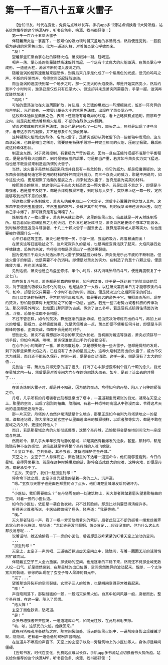 # 第一千一百八十五章 火雷子
        【告知书友，时代在变化，免费站点难以长存，手机app多书源站点切换看书大势所趋，站长给你推荐的这个换源APP，听书音色多、换源、找书都好使！】
       第一千一百八十五章火雷子
       伴随着萧炎这一掌握下，一股可怕的吸力顿时铺天盖地的暴涌而出，然后便是见到，一股股极为磅礴的紫黑色火焰，化为一道道火柱，对着萧炎掌心呼啸而来。
       “凝！”
       望着那些汇聚自掌心处的磅礴火焰，萧炎眼神一凝，轻喝道。
       喝声一落，掌心处的能量陡然高速旋转而起，一个足有十丈庞大的火焰漩涡，在萧炎掌心中成形，一道道火柱，源源不断的灌入漩涡之内。
       随着漩涡的旋转速度越来越恐怖，到得后来几乎是化成了一个紫黑色的光旋，低沉的呜呜之声，不断的传荡而开，令得空间泛起阵阵波动。
       而当漩涡的速度快到某一个地步之时，那十丈庞大的火焰漩涡，却是开始突然变小，然后约莫半个小时时间，漩涡已是仅仅只有巴掌大小，但这却并未是萧炎所需要的，手掌一握，漩涡再度陡然加速！
       “呜呜！”
       可怕的震荡波动在火漩周围扩散，片刻后，火芒猛的爆发出一阵耀眼强光，旋即一阵奇异的呜声响起，光芒散去，一枚婴儿拳头大小的紫黑色珠体，出现在了萧炎掌心中。
       这枚珠体通体呈紫黑之色，表面上还隐隐有着奇异的纹路，看上去略微有点透明，而那珠子之内，则是宛如燃烧着熊熊火焰般，不断的在珠体之内翻腾。
       望着这枚成形的紫黑色珠体，萧炎也是轻轻松了一口气，额头之上，居然是出现了许些冷汗，看来这东西的凝聚，并不是想象中的那般简单。
       这种凝聚火焰而成的珠体，名为火雷子，是萧炎当初从药老留下的一些卷轴中发现的，这东西说起来，也算是相当之稀奇，需要使用特殊手段将一种完全相同的火焰，压缩至极致，最后形成这种珠体形状。
       制造这东西，对于灵魂控制，有着极为严苛的要求，因为一旦在压缩时把握不准那个平衡程度，便是会导致火焰爆炸，到时候被反噬的后果，可是相当严重，若非如今萧炎实力突飞猛进，怕也是不敢尝试来制造这所谓的火雷子。
       当然，这火雷子虽然制造起来麻烦并且具有一些危险性，但它的威力，却是毋庸置疑的，这东西会伴随着制造它所使用的材料的好坏而提升威力，而三千焱炎火的威力，那是不用说的，如今这些火焰，更是凝聚了浩瀚的星辰之力，用来制造火雷子，当真是最为完美的材料。
       按照萧炎的猜测，他这使用三千焱炎火制造而出一颗火雷子，若是出其不意之下，即便是斗尊强者，若是措不及防下，都是会炸得狼狈不堪，到时候与人交手，突然来上这一幕一枚，定然能够取到出其不意的效果。
       将这枚火雷子炼制成功，萧炎从纳戒中取出一个木盒子，然后小心翼翼的将之放入其内，这东西不能使用玉盒盛装，不然玉盒的寒气，会破坏其中的平衡，到时候拿出来还没丢出去，就在自己手中爆了，那可就真是有些滑稽了人。
       炼制成功了一枚火雷子，萧炎并未就此收手，这里的紫黑火焰，简直就是一片天然炼制场所，蕴含着如此磅礴星辰之力的火焰，在外界也是极难寻见，萧炎自然是要炼个够本才能罢休，到时候即便是遇见斗尊强者，十几二十颗火雷子一起丢出去，就算是慕骨老人那等实力，怕也是要被炸得跟什么一样。
       心中打着这等主意，萧炎也是嘿嘿一笑，手掌一握，强猛的吸力，再度暴涌而出！
       在萧炎这等狂猛吸扯之下，这片死寂许久的星域，也是再度变得活跃了起来，火焰风暴四处呼啸肆虐，恐怖的余波，令得空间都是浮现出了一些漆黑裂缝。
       因为使用三千焱炎火制造出来的火雷子那强猛威力缘故，萧炎倒是乐此不疲的不断制造，但这火雷子的制造，也是需要不小的消耗，即便是以萧炎的实力，在制造了约莫十八颗之后，便是精疲力竭，再也无法凝聚。
       见到这般，萧炎也是立马盘坐修炼，半个小时后，体内消耗殆尽的斗气，便是再度恢复了十之七八。
       而在恢复斗气间，萧炎却是惊喜的察觉到，如今的焚决，终于是一跃达到了地阶高级的层次，对于能量的吸收以及炼化的能力，也是猛涨了一大截，以往萧炎需要半日方才能够恢复的斗气，如今，却是仅仅只需要一个小时不到的时间，而这，便是焚决进化之后所带来的好处。
       而且以焚决的特殊性，寻常的地阶高级功法，都是要远远的逊色于它，按照萧炎所料，现在的焚决，恐怕能够算得上是天阶之下的第一功法，当然，若是一些古老势力或者种族的传承功法，那又得另外两说，比如薰儿那所谓的古族，传承了这么多年，若是没有点镇得住场面的功法，斗技，恐怕任谁都不会相信。
       不过不管怎样，如今的焚决，算是逐渐的露出峥嵘，经由焚决所修炼而出的斗气，再加上异火的增幅，那威力，必然极度强横，光是凭借着这一点，萧炎即便不使用任何斗技，即便是斗宗巅峰的强者，正面交战，怕都不会是他的对手。
       想到此处，萧炎不由得想起冰河谷的那天蛇大长老，当初面对着这等强者，萧炎必须拼尽一切手段，但如今再遇，嘿嘿，萧炎保准他连出手的机会都没有。
       在心中小小的陶醉了一番，萧炎再度起身，又是想要制造一些火雷子，但却是愕然的发现，剩下的那些紫黑火焰之内，已经没有了太多的星辰之力，这种火焰制造而出的火雷子，威力不仅大为减弱，而且还不能长久保存，时间一到，便是会自动消散，这样一来，倒是没有了太大的价值...
       见到这一幕，萧炎也只得无奈的摇了摇头，打消了心中那想要炼制个百八十颗的念头，目光在星域之内一扫，然后便是对着空间大门存在的方向踏火而去，如今，是到了该出去的时候了...
       .....
       在萧炎炼制火雷子时，却是并不知道，因为他的举动，令得如今的丹塔，陷入了何种的紧张之中。
       丹塔，几乎所有的丹塔强者此刻都是撤出了塔中，一道道凝重而紧张的目光，凝聚在天空之上，那里的空间，出现了剧烈的扭曲，隐隐间，有着一种恐怖的高温从中弥漫而出，令得这片天地的温度都是逐渐升高。
       那一片天空，丹塔的人自然非常清楚是什么地方，那里正是如今被列为丹塔禁地之一的星域，谁都还记得，那大半年之前玄空子从里面逃出来的狼狈模样，以后者那等实力，都是不敢在星域之内久待，更遑论其他人？
       而且，若是那星域之内的火焰彻底爆发，这整个圣丹城，恐怕都将会是在顷刻间沦为一座废墟与死城。
       然而如今，那几乎大半年没有动静的星域，却是突然有着爆发的迹象，甚至，那封印，都是隐隐有种不支的感觉，这简直就是令得整个圣丹城的人魂飞魄散。
       “斗皇以下者，立刻撤退，其余强者，准备结阵护住圣丹城。”
       天空之上，玄空子三人悬浮而立，面色凝重的下达着一道道命令，他们能够差距到，今日的星域，变得异常暴动，若是在这种时候爆发的话，那将会造成巨大的灾难，这种灾难，即便是丹塔，都是承受不了。
       “玄衣，天雷子，我们一起加重封印！”
       将命令下达之后，玄空子目光凝重的望着一旁的二人，沉声道。
       “嗯。”玄衣与天雷子也是面色郑重的点了点头，他们清楚星域爆发后的破坏力。
       ...
       “小医仙，我们需要撤么？”在丹塔周在的一处建筑物上，天火尊者微皱着眉头望着那扭曲的空间，对着一旁的小医仙道。
       如今的小医仙，依旧是一袭白色衣裙，只不过其脸颊，却是比以前要显得清瘦许多。
       听得天火尊者所说，小医仙微微摇了摇头，轻声道：“我要等他。”
       “唉。”
       天火尊者轻叹一声，看了一眼一旁苦恼捎着头的紫研，后者此刻正不断的抓着一缕发丝拨弄着掌心的金光符印，嘀咕道：“龙印还是没问题啊，萧炎肯定...应该没事的，但为什么这么久都没消息呢...”
       说着话时，她还偷偷看一下一旁的小医仙，后者却是双眸紧紧的盯着天空上波动的空间。
       ...
       “加重封印！”
       天空上，玄空子一声厉喝，三道强芒掠进虚无空间之中，隐隐间，有着一圈圈无形的涟漪悄然扩散而出。
       伴随着玄空子三人全力施展，那波动的空间，也是逐渐的平稳下来，然而还不待那全城无数人松一口气，却是突然见到，在那星域的出口位置，空间突然诡异的波动起来，旋即，一个丈许宽大的裂缝，徐徐的出现在了玄空子等人呆滞的目光中。
       “完了...”
       望着那诡异裂开的空间裂缝，玄空子三人的脸色，也是瞬间变得异常难看起来。
       “嘭！”
       声音刚刚落下，那裂缝猛的一颤，一股滔天紫黑火焰，自其中如同风暴一般，席卷而出，整个圣丹城，在这一霎，陷入了恐慌。
       “结大阵！”
       玄空子面色铁青，怒喝道。
       “是！”
       众多丹塔强者齐齐应喝，一道道雄浑斗气，如同光柱般，在此刻暴射天际。
       “咳，咳，这该死的火焰，给我回来。”
       就在丹塔强者准备结阵之时，那空间裂缝处，滔天的紫黑火焰中，一道削瘦身影出现缓缓浮现，隐隐间，还有着一道低低的骂咧声音响起。
       在这道并不嘹亮的声音下，天空上的玄空子以及一旁建筑物上的小医仙等人，身体却是瞬间僵硬。
       【告知书友，时代在变化，免费站点难以长存，手机app多书源站点切换看书大势所趋，站长给你推荐的这个换源APP，听书音色多、换源、找书都好使！】